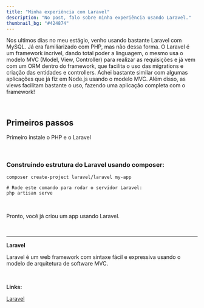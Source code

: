 ```yaml
---
title: "Minha experiência com Laravel"
description: "No post, falo sobre minha experiência usando Laravel."
thumbnail_bg: "#424874"
---
```


Nos ultimos dias no meu estágio, venho usando bastante Laravel com MySQL. Já era familiarizado com PHP, mas não dessa forma. O Laravel é um framework incrível, dando total poder a linguagem, o mesmo usa o modelo MVC (Model, View, Controller) para realizar as requisições e já vem com um ORM dentro do framework, que facilita o uso das migrations e criação das entidades e controllers. Achei bastante similar com algumas aplicações que já fiz em Node.js usando o modelo MVC. Além disso, as views facilitam bastante o uso, fazendo uma aplicação completa com o framework!

&nbsp;

## Primeiros passos
Primeiro instale o PHP e o Laravel

&nbsp;
### Construindo estrutura do Laravel usando composer:
```
composer create-project laravel/laravel my-app

# Rode este comando para rodar o servidor Laravel:
php artisan serve
```
&nbsp;

Pronto, você já criou um app usando Laravel.

&nbsp;

---

**Laravel**

Laravel é um web framework com sintaxe fácil e expressiva usando o modelo de arquitetura de software MVC.

&nbsp;

**Links:**

<a class="#8257e6 hover:text-blue-700 hover:underline" href="https://laravel.com/">Laravel</a>
